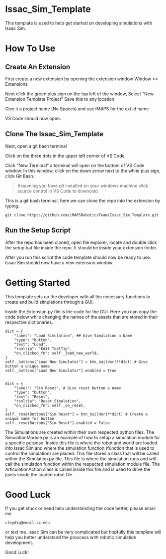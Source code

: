 # Issac_Sim_Template

This template is used to help get started on developing simulations with Issac Sim.

# How To Use

## Create An Extension

First create a new extension by opening the extension window 
Window >> Extensions

Next click the green plus sign on the top left of the window, Select "New Extension Template Project"
Save this to any location

Give it a project name (No Spaces) and use iMAPS for the ext.id name

VS Code should now open.

## Clone The Issac_Sim_Template

Next, open a git bash terminal

Click on the three dots in the upper left corner of VS Code

Click "New Terminal" a terminal will open on the bottom of VS Code window. In this window, click on the down arrow next to the white plus sign, click Git Bash. 
> Assuming you have git installed on your windows machine click source control in VS Code to downolad.

This is a git bash terminal, here we can clone the repo into the extension by typing.

```
git clone https://github.com/iMAPSRoboticsTeam/Issac_Sim_Template.git
```

## Run the Setup Script

After the repo has been cloned, open file explorer, locate and double click the setup.bat file inside the repo. It should be inside your extension folder.

After you run this script the code template should now be ready to use. Issac Sim should now have a new extension window.

# Getting Started

This template sets up the developer with all the necessary functions to create and build simulations through a GUI. 

Inside the Extension.py file is the code for the GUI. Here you can copy the code below while changing the names of the assets that are stored in their respective dictionaries. 

```
dict = {
    "label": "Load Simulation", ## Give Simulation a Name
    "type": "button",
    "text": "Load",
    "tooltip": "Edit ToolTip",
    "on_clicked_fn": self._load_new_world,
}
self._buttons["Load New Simulator"] = btn_builder(**dict) # Give button a unique name
self._buttons["Load New Simulator"].enabled = True


dict = {
    "label": "Sim Reset", # Give reset button a name
    "type": "button",
    "text": "Reset",
    "tooltip": "Reset Simulation",
    "on_clicked_fn": self._on_reset,
}
self._resetButtons["Sim Reset"] = btn_builder(**dict) # Create a unique name for button
self._resetButtons["Sim Reset"].enabled = False
```


The Simulations are created within their own respected python files. The SimulationModule.py is an example of how to setup a simulation module for a specific purpose. Inside this file is where the robot and world are loaded into Issac Sim and where the simulation function (function that is used to control the simulation) are placed. 
This file stores a class that will be called within the Simulation.py file. This file is where the simulation runs and will call the simulation function within the respected simulation module file. The ArticulationAction class is called inside this file and is used to drive the joints inside the loaded robot file. 

# Good Luck

If you get stuck or need help understanding the code better, please email me 
```
cleydig@email.sc.edu
```

or text me. Issac Sim can be very complicated but hopfully this template will help you better understand the proccess with robotic simulation development.

Good Luck!







